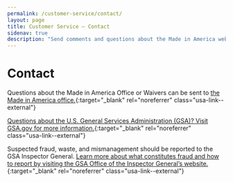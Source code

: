 ```yaml
---
permalink: /customer-service/contact/
layout: page
title: Customer Service – Contact
sidenav: true
description: "Send comments and questions about the Made in America website or GSA. Report fraud and abuse to the GSA IG."
---
```


# Contact
Questions about the Made in America Office or Waivers can be sent to [the Made in America office.](mailto:MadeInAmerica@omb.eop.gov){:target="_blank" rel="noreferrer" class="usa-link--external"}

[Questions about the U.S. General Services Administration (GSA)? Visit GSA.gov for more information.](https://www.gsa.gov/about-us/contact-us){:target="_blank" rel="noreferrer" class="usa-link--external"}

Suspected fraud, waste, and mismanagement should be reported to the GSA Inspector General. [Learn more about what constitutes fraud and how to report by visiting the GSA Office of the Inspector General’s website.](https://www.gsa.gov/about-us/organization/gsa-office-of-inspector-general){:target="_blank" rel="noreferrer" class="usa-link--external"}
